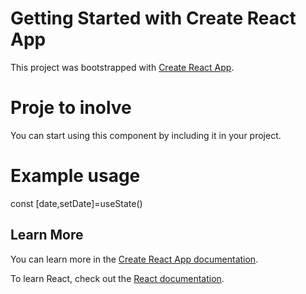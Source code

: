 # Getting Started with Create React App

This project was bootstrapped with [Create React App](https://github.com/facebook/create-react-app).

# Proje to inolve
You can start using this component by including it in your project.

# Example usage
const [date,setDate]=useState()
<Calendar onChange={setDate} onValue={date}/>

## Learn More

You can learn more in the [Create React App documentation](https://facebook.github.io/create-react-app/docs/getting-started).

To learn React, check out the [React documentation](https://reactjs.org/).
